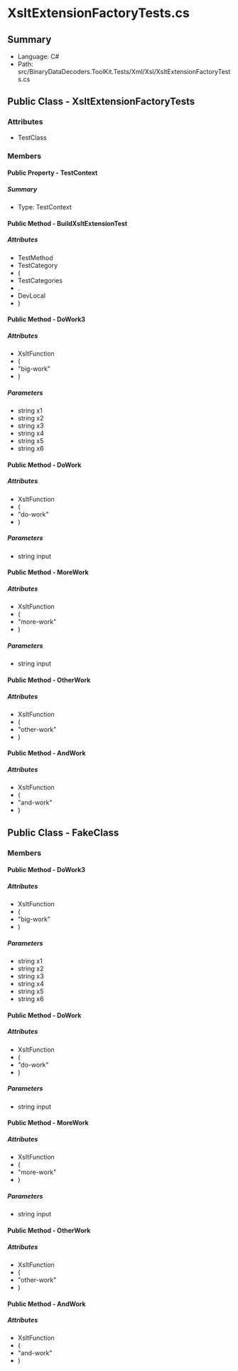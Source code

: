 ﻿# XsltExtensionFactoryTests.cs

## Summary

* Language: C#
* Path: src/BinaryDataDecoders.ToolKit.Tests/Xml/Xsl/XsltExtensionFactoryTests.cs

## Public Class - XsltExtensionFactoryTests

### Attributes

 - TestClass

### Members

#### Public Property - TestContext

##### Summary

 * Type: TestContext 

#### Public Method - BuildXsltExtensionTest

##### Attributes

 - TestMethod
 - TestCategory
 - (
 - TestCategories
 - .
 - DevLocal
 - )


#### Public Method - DoWork3

##### Attributes

 - XsltFunction
 - (
 - "big-work"
 - )

#####  Parameters

 - string x1 
 - string x2 
 - string x3 
 - string x4 
 - string x5 
 - string x6 

#### Public Method - DoWork

##### Attributes

 - XsltFunction
 - (
 - "do-work"
 - )

#####  Parameters

 - string input 

#### Public Method - MoreWork

##### Attributes

 - XsltFunction
 - (
 - "more-work"
 - )

#####  Parameters

 - string input 

#### Public Method - OtherWork

##### Attributes

 - XsltFunction
 - (
 - "other-work"
 - )


#### Public Method - AndWork

##### Attributes

 - XsltFunction
 - (
 - "and-work"
 - )


## Public Class - FakeClass

### Members

#### Public Method - DoWork3

##### Attributes

 - XsltFunction
 - (
 - "big-work"
 - )

#####  Parameters

 - string x1 
 - string x2 
 - string x3 
 - string x4 
 - string x5 
 - string x6 

#### Public Method - DoWork

##### Attributes

 - XsltFunction
 - (
 - "do-work"
 - )

#####  Parameters

 - string input 

#### Public Method - MoreWork

##### Attributes

 - XsltFunction
 - (
 - "more-work"
 - )

#####  Parameters

 - string input 

#### Public Method - OtherWork

##### Attributes

 - XsltFunction
 - (
 - "other-work"
 - )


#### Public Method - AndWork

##### Attributes

 - XsltFunction
 - (
 - "and-work"
 - )


